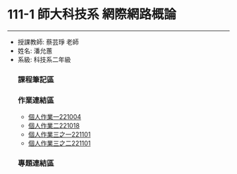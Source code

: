 # 111-1 師大科技系 網際網路概論
---
  * 授課教師: 蔡芸琤 老師
  * 姓名: 潘允蕙
  * 系級: 科技系二年級
      ### 課程筆記區
      ### 作業連結區
      * [個人作業一221004](https://youtu.be/F0ycuPXeksY)
      * [個人作業二221018](https://youtu.be/ANQ4DESL3JY)
      * [個人作業三之一221101](https://youtu.be/eovn8cGy4ag) 
      * [個人作業三之二221101](https://youtu.be/foNzw6kI9MQ)
      ### 專題連結區
  

